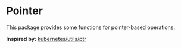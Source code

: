 # Pointer

This package provides some functions for pointer-based operations.

**Inspired by:** [kubernetes/utils/ptr](https://github.com/kubernetes/utils/tree/master/ptr)
